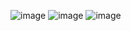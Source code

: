 ![image](https://github.com/user-attachments/assets/26b6b53b-1405-437b-b70a-6c2609058640)
![image](https://github.com/user-attachments/assets/805371b7-ad67-4c66-af13-7ed7f731141e)
![image](https://github.com/user-attachments/assets/c0691a0c-e984-4b6b-b3cb-8418744c4092)
